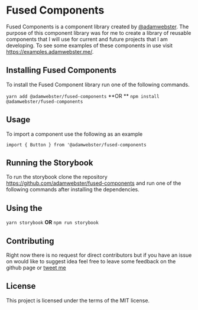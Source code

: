 # Fused Components

Fused Components is a component library created by [@adamwebster](https://twitter.com/adamwebster). The purpose of this component library was for me to create a library of reusable components that I will use for current and future projects that I am developing. To see some examples of these components in use visit https://examples.adamwebster.me/.

## Installing Fused Components

To install the Fused Component library run one of the following commands.

`yarn add @adamwebster/fused-components`
**OR **
`npm install @adamwebster/fused-components`

## Usage

To import a component use the following as an example

`import { Button } from '@adamwebster/fused-components`

## Running the Storybook

To run the storybook clone the repository https://github.com/adamwebster/fused-components and run one of the following commands after installing the dependencies.

## Using the

`yarn storybook`
**OR**
`npm run storybook`

## Contributing

Right now there is no request for direct contributors but if you have an issue on would like to suggest idea feel free to leave some feedback on the github page or [tweet me](https://twitter.com/adamwebster)

## License

This project is licensed under the terms of the MIT license.

